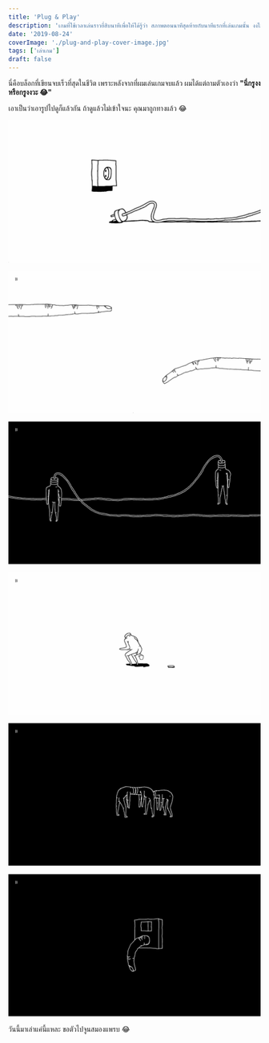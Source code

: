 ```yaml
---
title: 'Plug & Play'
description: 'เกมที่ใช้เวลาเล่นราวยี่สิบนาทีเพื่อให้ได้รู้ว่า สภาพตอนนาทีสุดท้ายกับนาทีแรกที่เล่นเกมนั้น งงไม่ต่างกัน ถถถ'
date: '2019-08-24'
coverImage: './plug-and-play-cover-image.jpg'
tags: ['เล่าเกม']
draft: false
---
```


นี่คือบล็อกที่เขียนจบเร็วที่สุดในชีวิต เพราะหลังจากที่ผมเล่นเกมจบแล้ว ผมได้แต่ถามตัวเองว่า **"นี่กรูงงหรือกรูงงวะ 😂"**

เอาเป็นว่าเอารูปไปดูก็แล้วกัน ถ้าดูแล้วไม่เข้าใจนะ คุณมาถูกทางแล้ว 😂

![Plug & Play](plug-and-play-1.jpg)

![Plug & Play](plug-and-play-2.jpg)

![Plug & Play](plug-and-play-3.jpg)

![Plug & Play](plug-and-play-4.jpg)

![Plug & Play](plug-and-play-5.jpg)

![Plug & Play](plug-and-play-6.jpg)

วันนี้มาเล่าแค่นี้แหละ ขอตัวไปจูนสมองแพรบ 😂
